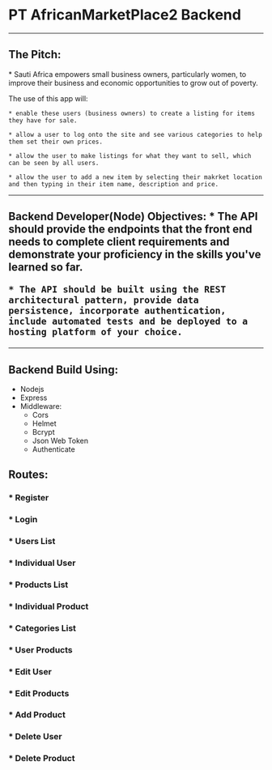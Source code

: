 <h1>PT AfricanMarketPlace2 Backend</h1>

---------------------------------------------------------------

<h2> The Pitch:</h2>
    * Sauti Africa empowers small business owners, particularly women, to improve their business and economic opportunities to grow out of poverty.

The use of this app will:

    * enable these users (business owners) to create a listing for items they have for sale.

    * allow a user to log onto the site and see various categories to help them set their own prices.

    * allow the user to make listings for what they want to sell, which can be seen by all users.

    * allow the user to add a new item by selecting their makrket location and then typing in their item name, description and price.

---------------------------------------------------------------

<h2>Backend Developer(Node) Objectives:
    * The API should provide the endpoints that the front end needs to complete client requirements and demonstrate your proficiency in the skills you've learned so far.

    * The API should be built using the REST architectural pattern, provide data persistence, incorporate authentication, include automated tests and be deployed to a hosting platform of your choice.

---------------------------------------------------------------


<h2> Backend Build Using: </h2>

* Nodejs
* Express
* Middleware:
    * Cors
    * Helmet
    * Bcrypt
    * Json Web Token
    * Authenticate

<h2> Routes: </h2>
    <h3> * Register </h3>
    <h3> * Login </h3>
    <h3> * Users List </h3>
    <h3> * Individual User </h3>
    <h3> * Products List </h3>
    <h3> * Individual Product </h3>
    <h3> * Categories List </h3>
    <h3> * User Products </h3>
    <h3> * Edit User </h3>
    <h3> * Edit Products </h3>
    <h3> * Add Product </h3>
    <h3> * Delete User </h3>
    <h3> * Delete Product </h3>
  
   